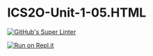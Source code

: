 # ICS2O-Unit-1-05.HTML

[![GitHub's Super Linter](https://github.com/Brayden-Blank/ICS2O-Unit-1-05.HTML/actions/workflows/main.yml/badge.svg)](https://github.com/Brayden-Blank/ICS2O-Unit-1-05.HTML/actions/workflows/main.yml)

[![Run on Repl.it](https://repl.it/badge/github/<Brayden-Blank>/<ICS2O-Unit-1-05.HTML>)](https://repl.it/github/<Brayden-Blank>/<ICS2O-Unit-1-05.HTML>)
